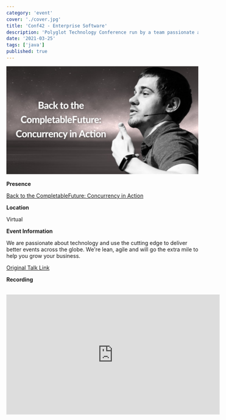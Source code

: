 ```yaml
---
category: 'event'
cover: './cover.jpg'
title: 'Conf42 - Enterprise Software'
description: 'Polyglot Technology Conference run by a team passionate about technology and use the cutting edge to deliver better events across the globe.'
date: '2021-03-25'
tags: ['java']
published: true
---
```

![cover](./cover.jpg)

**Presence**

[Back to the CompletableFuture: Concurrency in Action](https://dvinnik.dev/presentations/2018/back-to-the-completable-future)

**Location**

Virtual

**Event Information**

We are passionate about technology and use the cutting edge to deliver better events across the globe. We're lean, agile and will go the extra mile to help you grow your business.

[Original Talk Link](https://www.conf42.com/Enterprise_Software_2021_Dmitry_Vinnik_concurrency)


**Recording**

<br>

<iframe width="560" height="315" src="https://www.youtube.com/embed/it0Zo5QhlQk" title="YouTube video player" frameborder="0" allow="accelerometer; autoplay; clipboard-write; encrypted-media; gyroscope; picture-in-picture" allowfullscreen></iframe>

<br>
